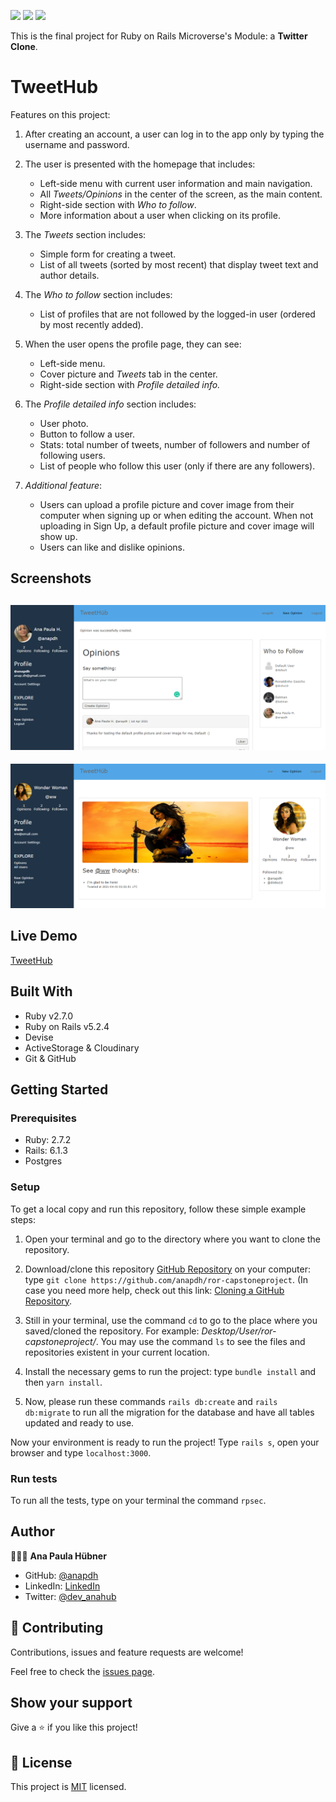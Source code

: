 ![](https://img.shields.io/badge/Microverse-blueviolet) ![](https://img.shields.io/badge/RoR-red) ![](https://img.shields.io/badge/ActiveRecord-blue)

This is the final project for Ruby on Rails Microverse's Module: a **Twitter Clone**.

# TweetHub
Features on this project:

1. After creating an account, a user can log in to the app only by typing the username and password.

2. The user is presented with the homepage that includes:
    - Left-side menu with current user information and main navigation.
    - All *Tweets/Opinions* in the center of the screen, as the main content.
    - Right-side section with *Who to follow*.
    - More information about a user when clicking on its profile.

3. The *Tweets* section includes:
    - Simple form for creating a tweet.
    - List of all tweets (sorted by most recent) that display tweet text and author details.

4. The *Who to follow* section includes:
    - List of profiles that are not followed by the logged-in user (ordered by most recently added).

5. When the user opens the profile page, they can see:
    - Left-side menu.
    - Cover picture and *Tweets* tab in the center.
    - Right-side section with *Profile detailed info.*

6. The *Profile detailed info* section includes:
    - User photo.
    - Button to follow a user.
    - Stats: total number of tweets, number of followers and number of following users.
    - List of people who follow this user (only if there are any followers).

7. *Additional feature*:
    - Users can upload a profile picture and cover image from their computer when signing up or when editing the account. When not uploading in Sign Up, a default profile picture and cover image will show up.
    - Users can like and dislike opinions.
    
## Screenshots
![screenshot](app/assets/images/screenshot1.png)
---
![screenshot](app/assets/images/screenshot2.png)

## Live Demo

[TweetHub](https://tweethub2021.herokuapp.com/)

## Built With

- Ruby v2.7.0
- Ruby on Rails v5.2.4
- Devise
- ActiveStorage & Cloudinary
- Git & GitHub

## Getting Started

### Prerequisites

- Ruby: 2.7.2
- Rails: 6.1.3
- Postgres

### Setup

To get a local copy and run this repository, follow these simple example steps:

1. Open your terminal and go to the directory where you want to clone the repository.

2. Download/clone this repository [GitHub Repository](https://github.com/anapdh/ror-capstoneproject) on your computer: type `git clone https://github.com/anapdh/ror-capstoneproject`.
(In case you need more help, check out this link: [Cloning a GitHub Repository](https://docs.github.com/en/github/creating-cloning-and-archiving-repositories/cloning-a-repository).

3. Still in your terminal, use the command `cd` to go to the place where you saved/cloned the repository. For example: _Desktop/User/ror-capstoneproject/_. You may use the command `ls` to see the files and repositories existent in your current location.

4. Install the necessary gems to run the project: type `bundle install` and then `yarn install`.

5. Now, please run these commands `rails db:create` and `rails db:migrate` to run all the migration for the database and have all tables updated and ready to use.

Now your environment is ready to run the project! Type `rails s`, open your browser and type `localhost:3000`.
### Run tests

To run all the tests, type on your terminal the command `rpsec`.

## Author

👩🏼‍💻 **Ana Paula Hübner**

- GitHub: [@anapdh](https://github.com/anapdh)
- LinkedIn: [LinkedIn](https://www.linkedin.com/in/anapdh)
- Twitter: [@dev_anahub](https://twitter.com/dev_anahub)

## 🤝 Contributing

Contributions, issues and feature requests are welcome!

Feel free to check the [issues page](https://github.com/anapdh/ror-capstoneproject/issues).

## Show your support

Give a ⭐️ if you like this project!

## 📝 License

This project is [MIT](./LICENSE) licensed.
